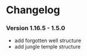 # Changelog

### Version 1.16.5 - 1.5.0
 - add forgotten well structure
 - add jungle temple structure